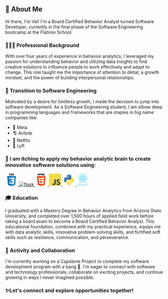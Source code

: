 ## 👋 About Me

Hi there, I'm Val! I'm a Board Certified Behavior Analyst turned Software Developer, currently in the final phase of the Software Engineering bootcamp at the Flatiron School.

### 👩🏽‍🏫 Professional Background
With over four years of experience in behavior analytics, I leveraged my passion for understanding behavior and utilizing data insights to find creative solutions to influence people to work effectively and adapt to change. This role taught me the importance of attention to detial, a growth mindset, and the power of building interpersonal relationships. 

### 🚀 Transition to Software Engineering
Motivated by a desire for limitless growth, I made the decision to jump into software development. As a Software Engineering student, I am elbow deep in programming languages and frameworks that are staples in big name companies like:
- 📱 Meta
- 🌎 Airbnb
- 🎥 Netflix
- 🚗 Lyft

### 🧠 I am itching to apply my behavior analytic brain to create innovative software solutions using:
<p align="left"> <a href="https://www.w3schools.com/css/" target="_blank" rel="noreferrer"> <img src="https://raw.githubusercontent.com/devicons/devicon/master/icons/css3/css3-original-wordmark.svg" alt="css3" width="40" height="40"/> </a> <a href="https://flask.palletsprojects.com/" target="_blank" rel="noreferrer"> <img src="https://www.vectorlogo.zone/logos/pocoo_flask/pocoo_flask-icon.svg" alt="flask" width="40" height="40"/> </a> <a href="https://www.w3.org/html/" target="_blank" rel="noreferrer"> <img src="https://raw.githubusercontent.com/devicons/devicon/master/icons/html5/html5-original-wordmark.svg" alt="html5" width="40" height="40"/> </a> <a href="https://developer.mozilla.org/en-US/docs/Web/JavaScript" target="_blank" rel="noreferrer"> <img src="https://raw.githubusercontent.com/devicons/devicon/master/icons/javascript/javascript-original.svg" alt="javascript" width="40" height="40"/> </a> <a href="https://www.python.org" target="_blank" rel="noreferrer"> <img src="https://raw.githubusercontent.com/devicons/devicon/master/icons/python/python-original.svg" alt="python" width="40" height="40"/> </a> <a href="https://reactjs.org/" target="_blank" rel="noreferrer"> <img src="https://raw.githubusercontent.com/devicons/devicon/master/icons/react/react-original-wordmark.svg" alt="react" width="40" height="40"/> </a> 
  
### 🎓 Education 
I graduated with a Masters Degree in Behavior Analytics from Arizona State University, and completed over 1,500 hours of applied field work before taking a board exam to become a Board Certified Behavior Analyst. This educational foundation, combined with my practical experience, equips me with data analytic skills, innovative problem-solving skills, and fortified soft skills such as resilience, communication, and perseverance. 

### 🌱 Activity and Collaboration
I'm currently working on a Capstone Project to complete my software development program with a bang 🎉.
I'm eager to connect with software and technology professionals, collaborate on exciting projects, and continue growing in ways I never imagined possible. 

### ✨Let's connect and explore opportunities together!
